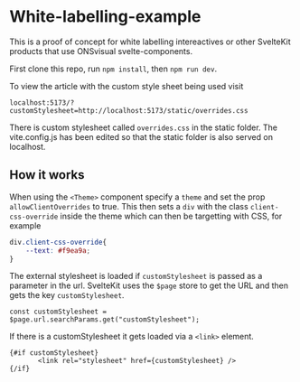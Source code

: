 # White-labelling-example
This is a proof of concept for white labelling intereactives or other SvelteKit products that use ONSvisual svelte-components.

First clone this repo, run `npm install`, then `npm run dev`.

To view the article with the custom style sheet being used visit

```
localhost:5173/?customStylesheet=http://localhost:5173/static/overrides.css
```

There is custom stylesheet called `overrides.css` in the static folder. The vite.config.js has been edited so that the static folder is also served on localhost.
## How it works
When using the `<Theme>` component specify a `theme` and set the prop `allowClientOverrides` to true. This then sets a `div` with the class `client-css-override` inside the theme which can then be targetting with CSS, for example

```css
div.client-css-override{
    --text: #f9ea9a;
}
```

The external stylesheet is loaded if `customStylesheet` is passed as a parameter in the url. SvelteKit uses the `$page` store to get the URL and then gets the key `customStylesheet`.

```
const customStylesheet = $page.url.searchParams.get("customStylesheet");
```

If there is a customStylesheet it gets loaded via a `<link>` element.

```
{#if customStylesheet}
       <link rel="stylesheet" href={customStylesheet} />
{/if}
```